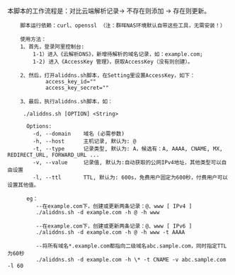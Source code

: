 
​    
        本脚本的工作流程是：对比云端解析记录-> 不存在则添加 -> 存在则更新。
        
        脚本运行依赖：curl、openssl （注：群晖NAS环境默认自带这些工具，无需安装！）
        
        使用方法：
        1、首先，登录阿里控制台:
            1-1）进入《云解析DNS》，新增待解析的域名记录，如：example.com;
            1-2) 进入《AccessKey 管理》，获取AccessKey（没有则创建）。
            
        2、然后，打开aliddns.sh脚本，在Setting里设置AccessKey，如下：
                access_key_id=""
                access_key_secret=""
                
        3、最后，执行aliddns.sh脚本，如：
        
         ./aliddns.sh [OPTION] <String>
         
          Options:
            -d, --domain    域名 (必需参数)
            -h, --host      主机记录, 默认为: @
            -t, --type      记录类型, 默认为: A，候选有：A, AAAA, CNAME, MX, REDIRECT_URL, FORWARD_URL ...
            -v, --value     记录值, 默认为:自动获取的公网IPv4地址，其他类型可以自由设置
            -l, --ttl       TTL, 默认为: 600s，免费用户固定为600秒，付费用户可以设置其他值。
        
          eg：
             --在example.com下，创建或更新两条记录：@、www [ IPv4 ]
             ./aliddns.sh -d example.com -h @ -h www
             
             --在example.com下，创建或更新两条记录：@、www [ IPv6 ]
             ./aliddns.sh -d example.com -h @ -h www -t AAAA
           
             --将所有域名*.example.com都指向二级域名abc.sample.com，同时指定TTL为60秒
             ./aliddns.sh -d example.com -h \* -t CNAME -v abc.sample.com -l 60

